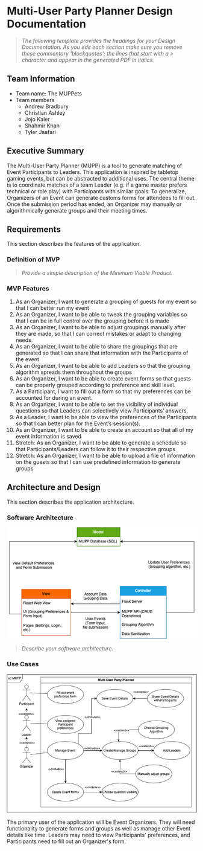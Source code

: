 
# Multi-User Party Planner Design Documentation

> _The following template provides the headings for your Design
> Documentation.  As you edit each section make sure you remove these
> commentary 'blockquotes'; the lines that start with a > character
> and appear in the generated PDF in italics._

## Team Information
* Team name: The MUPPets
* Team members
  * Andrew Bradbury
  * Christian Ashley
  * Jojo Kaler
  * Shahmir Khan
  * Tyler Jaafari

## Executive Summary

The Multi-User Party Planner (MUPP) is a tool to generate matching of Event
Participants to Leaders. This application is inspired by tabletop gaming
events, but can be abstracted to additional uses. The central theme is to
coordinate matches of a team Leader (e.g. if a game master prefers technical
or role play) with Participants with similar goals. To generalize, Organizers
of an Event can generate customs forms for attendees to fill out. Once the
submission period has ended, an Organizer may manually or algorithmically
generate groups and their meeting times.


## Requirements

This section describes the features of the application.

### Definition of MVP
> _Provide a simple description of the Minimum Viable Product._

### MVP Features
1. As an Organizer, I want to generate a grouping of guests for my event so
that I can better run my event
2. As an Organizer, I want to be able to tweak the grouping variables so that I
can be in full control over the grouping before it is made
3. As an Organizer, I want to be able to adjust groupings manually after they
are made, so that I can correct mistakes or adapt to changing needs.
4. As an Organizer, I want to be able to share the groupings that are generated
so that I can share that information with the Participants of the event
5. As an Organizer, I want to be able to add Leaders so that the grouping
algorithm spreads them throughout the groups
6. As an Organizer, I want to be able to create event forms so that guests can
be properly grouped according to preference and skill level.
7. As a Participant, I want to fill out a form so that my preferences can be
accounted for during an event.
8. As an Organizer, I want to be able to set the visibility of individual
questions so that Leaders can selectively view Participants’ answers.
9. As a Leader, I want to be able to view the preferences of the Participants
so that I can better plan for the Event’s session(s).
10. As an Organizer, I want to be able to create an account so that all of my
event information is saved
11. Stretch: As an Organizer, I want to be able to generate a schedule so that
Participants/Leaders can follow it to their respective groups
12. Stretch: As an Organizer, I want to be able to upload a file of information
on the guests so that I can use predefined information to generate groups


## Architecture and Design

This section describes the application architecture.

### Software Architecture
![](imgs/party_planner-Architecture.png)
> _Describe your software architecture._


### Use Cases
![](imgs/party_planner-Use_Case.png)

The primary user of the application will be Event Organizers. They will need
functionality to generate forms and groups as well as manage other Event
details like time. Leaders may need to view Participants' preferences, and
Participants need to fill out an Organizer's form.

